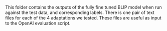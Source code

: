 This folder contains the outputs of the fully fine tuned BLIP model when run against the test data, and corresponding labels. There is one pair of text files for each of the 4 adaptations we tested. These files are useful as input to the OpenAI evaluation script.

